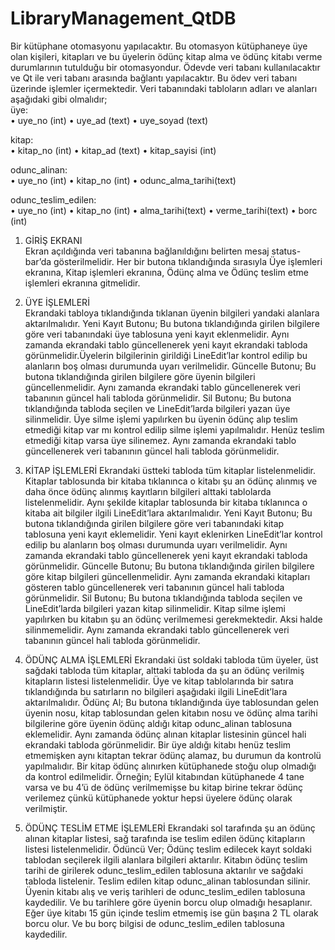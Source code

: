 # LibraryManagement_QtDB
Bir kütüphane otomasyonu yapılacaktır. Bu otomasyon kütüphaneye üye olan kişileri, kitapları ve bu üyelerin ödünç kitap alma ve ödünç kitabı verme durumlarının tutulduğu bir otomasyondur. Ödevde veri tabanı kullanılacaktır ve Qt ile veri tabanı arasında bağlantı yapılacaktır. Bu ödev veri tabanı üzerinde işlemler içermektedir. Veri tabanındaki tabloların adları ve alanları aşağıdaki gibi olmalıdır;  
üye:  
• uye_no (int)  • uye_ad (text) • uye_soyad (text)  

kitap:  
• kitap_no (int)  • kitap_ad (text)  • kitap_sayisi (int)  

odunc_alinan:  
• uye_no (int)  • kitap_no (int)  • odunc_alma_tarihi(text)  

odunc_teslim_edilen:  
• uye_no (int)  • kitap_no (int)  • alma_tarihi(text)  • verme_tarihi(text)  • borc (int)  

1) GİRİŞ EKRANI  
Ekran açıldığında veri tabanına bağlanıldığını belirten mesaj status-bar’da gösterilmelidir. Her bir butona tıklandığında sırasıyla Üye işlemleri ekranına, Kitap işlemleri ekranına, Ödünç alma ve Ödünç teslim etme işlemleri ekranına gitmelidir.  

2) ÜYE İŞLEMLERİ  
Ekrandaki tabloya tıklandığında tıklanan üyenin bilgileri yandaki alanlara aktarılmalıdır. Yeni Kayıt Butonu; Bu butona tıklandığında girilen bilgilere göre veri tabanındaki üye tablosuna yeni kayıt eklenmelidir. Aynı zamanda ekrandaki tablo güncellenerek yeni kayıt ekrandaki tabloda görünmelidir.Üyelerin bilgilerinin girildiği LineEdit’lar kontrol edilip bu alanların boş olması durumunda uyarı verilmelidir. Güncelle Butonu; Bu butona tıklandığında girilen bilgilere göre üyenin bilgileri güncellenmelidir. Aynı zamanda ekrandaki tablo güncellenerek veri tabanının güncel hali tabloda görünmelidir. Sil Butonu; Bu butona tıklandığında tabloda seçilen ve LineEdit’larda bilgileri yazan üye silinmelidir. Üye silme işlemi yapılırken bu üyenin ödünç alıp teslim etmediği kitap var mı kontrol edilip silme işlemi yapılmalıdır. Henüz teslim etmediği kitap varsa üye silinemez. Aynı zamanda ekrandaki tablo güncellenerek veri tabanının güncel hali tabloda görünmelidir.  

3) KİTAP İŞLEMLERİ
Ekrandaki üstteki tabloda tüm kitaplar listelenmelidir. Kitaplar tablosunda bir kitaba tıklanınca o kitabı şu an ödünç alınmış ve daha önce ödünç alınmış kayıtların bilgileri alttaki tablolarda listelenmelidir. Aynı şekilde kitaplar tablosunda bir kitaba tıklanınca o kitaba ait bilgiler ilgili LineEdit’lara aktarılmalıdır. Yeni Kayıt Butonu; Bu butona tıklandığında girilen bilgilere göre veri tabanındaki kitap tablosuna yeni kayıt eklemelidir. Yeni kayıt eklenirken LineEdit’lar kontrol edilip bu alanların boş olması durumunda uyarı verilmelidir. Aynı zamanda ekrandaki tablo güncellenerek yeni kayıt ekrandaki tabloda görünmelidir. Güncelle Butonu; Bu butona tıklandığında girilen bilgilere göre kitap bilgileri güncellenmelidir. Aynı zamanda ekrandaki kitapları gösteren tablo güncellenerek veri tabanının güncel hali tabloda görünmelidir. Sil Butonu; Bu butona tıklandığında tabloda seçilen ve LineEdit’larda bilgileri yazan kitap silinmelidir. Kitap silme işlemi yapılırken bu kitabın şu an ödünç verilmemesi gerekmektedir. Aksi halde silinmemelidir. Aynı zamanda ekrandaki tablo güncellenerek veri tabanının güncel hali tabloda görünmelidir.  

4) ÖDÜNÇ ALMA İŞLEMLERİ
Ekrandaki üst soldaki tabloda tüm üyeler, üst sağdaki tabloda tüm kitaplar, alttaki tabloda da şu an ödünç verilmiş kitapların listesi listelenmelidir. Üye ve kitap tablolarında bir satıra tıklandığında bu satırların no bilgileri aşağıdaki ilgili LineEdit’lara aktarılmalıdır. Ödünç Al; Bu butona tıklandığında üye tablosundan gelen üyenin nosu, kitap tablosundan gelen kitabın nosu ve ödünç alma tarihi bilgilerine göre üyenin ödünç aldığı kitap odunc_alinan tablosuna eklemelidir. Aynı zamanda ödünç alınan kitaplar listesinin güncel hali ekrandaki tabloda görünmelidir. Bir üye aldığı kitabı henüz teslim etmemişken aynı kitaptan tekrar ödünç alamaz, bu durumun da kontrolü yapılmalıdır. Bir kitap ödünç alınırken kütüphanede stoğu olup olmadığı da kontrol edilmelidir. Örneğin; Eylül kitabından kütüphanede 4 tane varsa ve bu 4’ü de ödünç verilmemişse bu kitap birine tekrar ödünç verilemez çünkü kütüphanede yoktur hepsi üyelere ödünç olarak verilmiştir.  

5) ÖDÜNÇ TESLİM ETME İŞLEMLERİ
Ekrandaki sol tarafında şu an ödünç alınan kitaplar listesi, sağ tarafında ise teslim edilen ödünç kitapların listesi listelenmelidir. Ödüncü Ver; Ödünç teslim edilecek kayıt soldaki tablodan seçilerek ilgili alanlara bilgileri aktarılır. Kitabın ödünç teslim tarihi de girilerek odunc_teslim_edilen tablosuna aktarılır ve sağdaki tabloda listelenir. Teslim edilen kitap odunc_alinan tablosundan silinir. Üyenin kitabı alış ve veriş tarihleri de odunc_teslim_edilen tablosuna kaydedilir. Ve bu tarihlere göre üyenin borcu olup olmadığı hesaplanır. Eğer üye kitabı 15 gün içinde teslim etmemiş ise gün başına 2 TL olarak borcu olur. Ve bu borç bilgisi de odunc_teslim_edilen tablosuna kaydedilir.  
